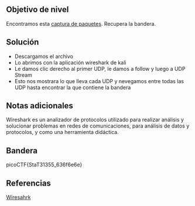 ## Objetivo de nivel
Encontramos esta [captura de paquetes](https://jupiter.challenges.picoctf.org/static/483e50268fe7e015c49caf51a69063d0/capture.pcap). Recupera la bandera.

## Solución
- Descargamos el archivo
- Lo abrimos con la aplicación wireshark de kali
- Le damos clic derecho al primer UDP, le damos a follow y luego a UDP Stream
- Esto nos mostrara lo que lleva cada UDP y nevegamos entre todas las UDP hasta encontrar la que contiene la bandera

## Notas adicionales
Wireshark es un analizador de protocolos utilizado para realizar análisis y solucionar problemas en redes de comunicaciones, para análisis de datos y protocolos, y como una herramienta didáctica.

## Bandera
picoCTF{StaT31355_636f6e6e}

## Referencias
[Wiresahrk](https://www.bing.com/ck/a?!&&p=16149e4cdfd11c83JmltdHM9MTY5NzI0MTYwMCZpZ3VpZD0yMzllOGU0NS05Yjg2LTYzZGUtMjBhZC05Y2U2OWFjNzYyZmEmaW5zaWQ9NTY3Ng&ptn=3&hsh=3&fclid=239e8e45-9b86-63de-20ad-9ce69ac762fa&psq=Wireshark&u=a1aHR0cHM6Ly9lcy53aWtpcGVkaWEub3JnL3dpa2kvV2lyZXNoYXJr&ntb=1 "es.wikipedia.org")

